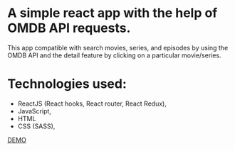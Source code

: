# A simple react app with the help of OMDB API requests. 

This app compatible with search movies, series, and episodes by using the OMDB API and the detail feature by clicking on a particular movie/series.

# Technologies used:

- ReactJS (React hooks, React router, React Redux),
- JavaScript,
- HTML
- CSS (SASS),


[DEMO](https://maildes.github.io/React_Movie-search-engine/)

